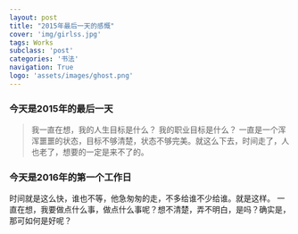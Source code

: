 ```yaml
---
layout: post
title: "2015年最后一天的感慨"
cover: 'img/girlss.jpg'
tags: Works
subclass: 'post'
categories: '书法'
navigation: True
logo: 'assets/images/ghost.png'
---
```


### 今天是2015年的最后一天

>我一直在想，我的人生目标是什么？ 我的职业目标是什么？ 一直是一个浑浑噩噩的状态，目标不够清楚，状态不够完美。就这么下去，时间走了，人也老了，想要的一定是来不了的。

<!-- 来百容千域四年有余了，学到了东西，也成长了心理。钱没赚到多少，时间花了不了。公司就是那样，不死不活的样子，没有一丝激情，公司是如此，领导是如此，领导也是如此，只是注意一些蝇头小利，你死不了，一定做不大。 -->

<!-- 今天又一个同事辞职了，昨天晚上一块吃了饭，一个地道的北京哥们，人不错。每个人离开公司如果更多的是解脱，那我相信这个公司不管是盈利的，还是不盈利的，答案只有一个：失败的！

我的思维比较混乱，正式写文很少了，这个博客也是要记录我的一个历程。前进，再前进。 -->

### 今天是2016年的第一个工作日

时间就是这么快，谁也不等，他急匆匆的走，不多给谁不少给谁。就是这样。
一直在想，我要做点什么事，做点什么事呢？想不清楚，弄不明白，是吗？确实是，那可如何是好呢？
